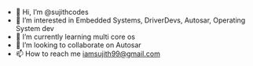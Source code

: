 - 👋 Hi, I’m @sujithcodes
- 👀 I’m interested in Embedded Systems, DriverDevs, Autosar, Operating System dev
- 🌱 I’m currently learning multi core os
- 💞️ I’m looking to collaborate on Autosar
- 📫 How to reach me iamsujith99@gmail.com

<!---
sujithcodes/sujithcodes is a ✨ special ✨ repository because its `README.md` (this file) appears on your GitHub profile.
You can click the Preview link to take a look at your changes.
--->
